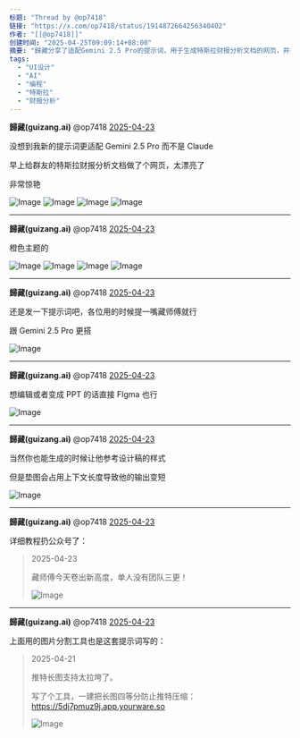 ```yaml
---
标题: "Thread by @op7418"
链接: "https://x.com/op7418/status/1914872664256340402"
作者: "[[@op7418]]"
创建时间: "2025-04-25T09:09:14+08:00"
摘要: "歸藏分享了适配Gemini 2.5 Pro的提示词，用于生成特斯拉财报分析文档的网页，并提供了详细教程和工具链接。"
tags:
  - "UI设计"
  - "AI"
  - "编程"
  - "特斯拉"
  - "财报分析"
---
```

**歸藏(guizang.ai)** @op7418 [2025-04-23](https://x.com/op7418/status/1914872664256340402)

没想到我新的提示词更适配 Gemini 2.5 Pro 而不是 Claude

早上给群友的特斯拉财报分析文档做了个网页，太漂亮了

非常惊艳

![Image](https://pbs.twimg.com/media/GpL-h1bbUAA5AlD?format=jpg&name=large) ![Image](https://pbs.twimg.com/media/GpL-h1VbIAApZTK?format=jpg&name=large) ![Image](https://pbs.twimg.com/media/GpL-h1Wa4AIkxPe?format=jpg&name=large) ![Image](https://pbs.twimg.com/media/GpL-h1ia4AMnLs_?format=jpg&name=large)

---

**歸藏(guizang.ai)** @op7418 [2025-04-23](https://x.com/op7418/status/1914874022728458664)

橙色主题的

![Image](https://pbs.twimg.com/media/GpL_xAma4AAzp7H?format=jpg&name=large) ![Image](https://pbs.twimg.com/media/GpL_xAca4AMfAQM?format=jpg&name=large) ![Image](https://pbs.twimg.com/media/GpL_xBGa4AIYXMl?format=jpg&name=large) ![Image](https://pbs.twimg.com/media/GpL_xBAa4AEECub?format=jpg&name=large)

---

**歸藏(guizang.ai)** @op7418 [2025-04-23](https://x.com/op7418/status/1914877445830033493)

还是发一下提示词吧，各位用的时候提一嘴藏师傅就行

跟 Gemini 2.5 Pro 更搭

![Image](https://pbs.twimg.com/media/GpMCw_fboAA6LfT?format=jpg&name=large)

---

**歸藏(guizang.ai)** @op7418 [2025-04-23](https://x.com/op7418/status/1914881894887645405)

想编辑或者变成 PPT 的话直接 FIgma 也行

![Image](https://pbs.twimg.com/media/GpMG2mca4AQkTfq?format=jpg&name=large)

---

**歸藏(guizang.ai)** @op7418 [2025-04-23](https://x.com/op7418/status/1914887594221133859)

当然你也能生成的时候让他参考设计稿的样式

但是垫图会占用上下文长度导致他的输出变短

![Image](https://pbs.twimg.com/media/GpMMC1SaIAA4NvW?format=jpg&name=large)

---

**歸藏(guizang.ai)** @op7418 [2025-04-23](https://x.com/op7418/status/1914969190592889110)

详细教程扔公众号了：

> 2025-04-23
> 
> 藏师傅今天卷出新高度，单人没有团队三更！
> 
> ![Image](https://pbs.twimg.com/media/GpNPWU2aIAALgxr?format=jpg&name=large)

---

**歸藏(guizang.ai)** @op7418 [2025-04-23](https://x.com/op7418/status/1914972214845378587)

上面用的图片分割工具也是这套提示词写的：

> 2025-04-21
> 
> 推特长图支持太拉垮了。
> 
> 写了个工具，一建把长图四等分防止推特压缩：https://5dj7pmuz9j.app.yourware.so
> 
> ![Image](https://pbs.twimg.com/media/GpB2-BpbgAAexbc?format=jpg&name=large)